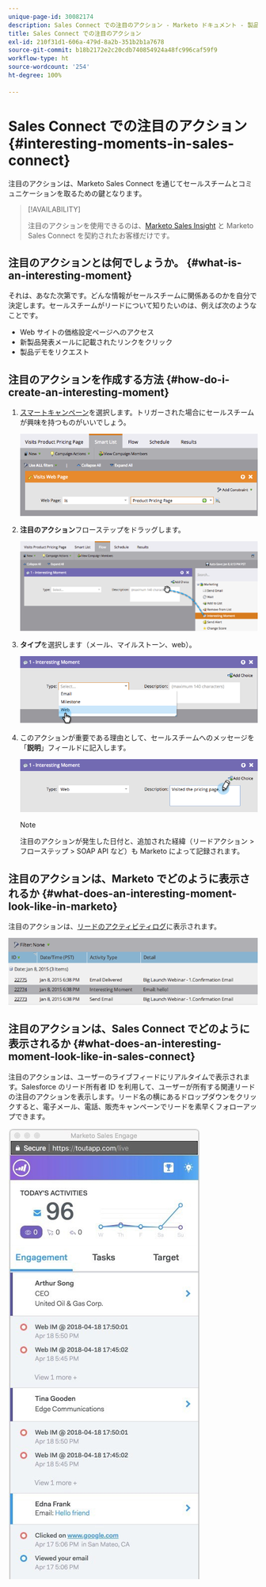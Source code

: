 ```yaml
---
unique-page-id: 30082174
description: Sales Connect での注目のアクション - Marketo ドキュメント - 製品ドキュメント
title: Sales Connect での注目のアクション
exl-id: 210f31d1-606a-479d-8a2b-351b2b1a7678
source-git-commit: b18b2172e2c20cdb740854924a48fc996caf59f9
workflow-type: ht
source-wordcount: '254'
ht-degree: 100%

---
```


# Sales Connect での注目のアクション {#interesting-moments-in-sales-connect}

注目のアクションは、Marketo Sales Connect を通じてセールスチームとコミュニケーションを取るための鍵となります。

>[!AVAILABILITY]
>
>注目のアクションを使用できるのは、[Marketo Sales Insight](/help/marketo/product-docs/marketo-sales-insight/msi-for-salesforce/features/tabs-in-the-msi-panel/interesting-moments/using-interesting-moments.md) と Marketo Sales Connect を契約されたお客様だけです。

## 注目のアクションとは何でしょうか。 {#what-is-an-interesting-moment}

それは、あなた次第です。どんな情報がセールスチームに関係あるのかを自分で決定します。セールスチームがリードについて知りたいのは、例えば次のようなことです。

* Web サイトの価格設定ページへのアクセス
* 新製品発表メールに記載されたリンクをクリック
* 製品デモをリクエスト

## 注目のアクションを作成する方法 {#how-do-i-create-an-interesting-moment}

1. [スマートキャンペーン](/help/marketo/product-docs/core-marketo-concepts/smart-campaigns/understanding-smart-campaigns.md)を選択します。トリガーされた場合にセールスチームが興味を持つものがいいでしょう。

   ![](assets/image2015-1-8-18-3a8-3a54.png)

1. **注目のアクション**&#x200B;フローステップをドラッグします。

   ![](assets/image2015-1-8-18-3a15-3a20.png)

1. **タイプ**&#x200B;を選択します（メール、マイルストーン、web）。

   ![](assets/image2015-1-8-18-3a17-3a16.png)

1. このアクションが重要である理由として、セールスチームへのメッセージを「**説明**」フィールドに記入します。

   ![](assets/image2015-1-8-18-3a18-3a23.png)

   >[!NOTE]
   >
   >注目のアクションが発生した日付と、追加された経緯（リードアクション > フローステップ > SOAP API など）も Marketo によって記録されます。

## 注目のアクションは、Marketo でどのように表示されるか  {#what-does-an-interesting-moment-look-like-in-marketo}

注目のアクションは、[リードのアクティビティログ](/help/marketo/product-docs/core-marketo-concepts/smart-lists-and-static-lists/managing-people-in-smart-lists/using-the-person-detail-page.md)に表示されます。

![](assets/image2015-1-14-18-3a45-3a58.png)

## 注目のアクションは、Sales Connect でどのように表示されるか {#what-does-an-interesting-moment-look-like-in-sales-connect}

注目のアクションは、ユーザーのライブフィードにリアルタイムで表示されます。Salesforce のリード所有者 ID を利用して、ユーザーが所有する関連リードの注目のアクションを表示します。リード名の横にあるドロップダウンをクリックすると、電子メール、電話、販売キャンペーンでリードを素早くフォローアップできます。

![](assets/engagement.jpg)

